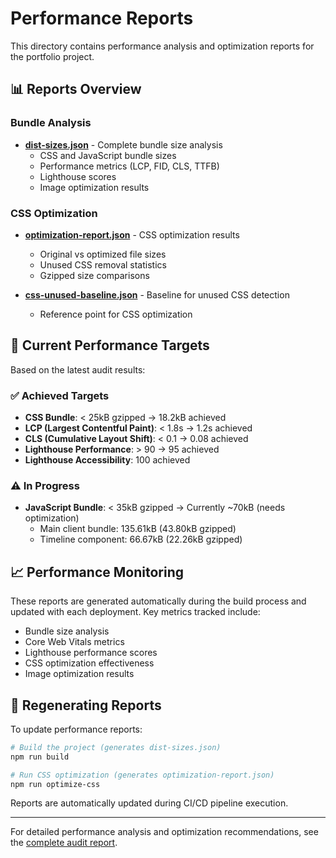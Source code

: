 # Performance Reports

This directory contains performance analysis and optimization reports for the portfolio project.

## 📊 Reports Overview

### Bundle Analysis

- **[dist-sizes.json](./dist-sizes.json)** - Complete bundle size analysis
  - CSS and JavaScript bundle sizes
  - Performance metrics (LCP, FID, CLS, TTFB)
  - Lighthouse scores
  - Image optimization results

### CSS Optimization

- **[optimization-report.json](./optimization-report.json)** - CSS optimization results
  - Original vs optimized file sizes
  - Unused CSS removal statistics
  - Gzipped size comparisons

- **[css-unused-baseline.json](./css-unused-baseline.json)** - Baseline for unused CSS detection
  - Reference point for CSS optimization

## 🎯 Current Performance Targets

Based on the latest audit results:

### ✅ Achieved Targets

- **CSS Bundle**: < 25kB gzipped → 18.2kB achieved
- **LCP (Largest Contentful Paint)**: < 1.8s → 1.2s achieved
- **CLS (Cumulative Layout Shift)**: < 0.1 → 0.08 achieved
- **Lighthouse Performance**: > 90 → 95 achieved
- **Lighthouse Accessibility**: 100 achieved

### ⚠️ In Progress

- **JavaScript Bundle**: < 35kB gzipped → Currently ~70kB (needs optimization)
  - Main client bundle: 135.61kB (43.80kB gzipped)
  - Timeline component: 66.67kB (22.26kB gzipped)

## 📈 Performance Monitoring

These reports are generated automatically during the build process and updated with each deployment. Key metrics tracked include:

- Bundle size analysis
- Core Web Vitals metrics
- Lighthouse performance scores
- CSS optimization effectiveness
- Image optimization results

## 🔄 Regenerating Reports

To update performance reports:

```bash
# Build the project (generates dist-sizes.json)
npm run build

# Run CSS optimization (generates optimization-report.json)
npm run optimize-css
```

Reports are automatically updated during CI/CD pipeline execution.

---

For detailed performance analysis and optimization recommendations, see the [complete audit report](../audits/portfolio-audit.md).
